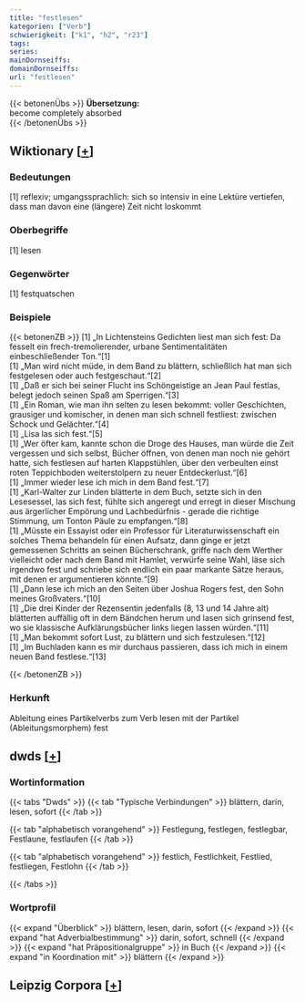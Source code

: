 ```yaml
---
title: "festlesen"
kategorien: ["Verb"]
schwierigkeit: ["k1", "h2", "r23"]
tags:
series:
mainDornseiffs:
domainDornseiffs:
url: "festlesen"
---
```


{{< betonenÜbs >}}
**Übersetzung:**  
become completely absorbed  
{{< /betonenÜbs >}}

## Wiktionary [[+](https://de.wiktionary.org/wiki/festlesen)]

### Bedeutungen
[1] reflexiv; umgangssprachlich: sich so intensiv in eine Lektüre vertiefen, dass man davon eine (längere) Zeit nicht loskommt  

### Oberbegriffe
[1] lesen  

### Gegenwörter
[1] festquatschen  

### Beispiele
{{< betonenZB >}}
[1] „In Lichtensteins Gedichten liest man sich fest: Da fesselt ein frech-tremolierender, urbane Sentimentalitäten einbeschließender Ton.“[1]  
[1] „Man wird nicht müde, in dem Band zu blättern, schließlich hat man sich festgelesen oder auch festgeschaut.“[2]  
[1] „Daß er sich bei seiner Flucht ins Schöngeistige an Jean Paul festlas, belegt jedoch seinen Spaß am Sperrigen.“[3]  
[1] „Ein Roman, wie man ihn selten zu lesen bekommt: voller Geschichten, grausiger und komischer, in denen man sich schnell festliest: zwischen Schock und Gelächter.“[4]  
[1] „Lisa las sich fest.“[5]  
[1] „Wer öfter kam, kannte schon die Droge des Hauses, man würde die Zeit vergessen und sich selbst, Bücher öffnen, von denen man noch nie gehört hatte, sich festlesen auf harten Klappstühlen, über den verbeulten einst roten Teppichboden weiterstolpern zu neuer Entdeckerlust.“[6]  
[1] „Immer wieder lese ich mich in dem Band fest.“[7]  
[1] „Karl-Walter zur Linden blätterte in dem Buch, setzte sich in den Lesesessel, las sich fest, fühlte sich angeregt und erregt in dieser Mischung aus ärgerlicher Empörung und Lachbedürfnis - gerade die richtige Stimmung, um Tonton Päule zu empfangen.“[8]  
[1] „Müsste ein Essayist oder ein Professor für Literaturwissenschaft ein solches Thema behandeln für einen Aufsatz, dann ginge er jetzt gemessenen Schritts an seinen Bücherschrank, griffe nach dem Werther vielleicht oder nach dem Band mit Hamlet, verwürfe seine Wahl, läse sich irgendwo fest und schriebe sich endlich ein paar markante Sätze heraus, mit denen er argumentieren könnte.“[9]  
[1] „Dann lese ich mich an den Seiten über Joshua Rogers fest, den Sohn meines Großvaters.“[10]  
[1] „Die drei Kinder der Rezensentin jedenfalls (8, 13 und 14 Jahre alt) blätterten auffällig oft in dem Bändchen herum und lasen sich grinsend fest, wo sie klassische Aufklärungsbücher links liegen lassen würden.“[11]  
[1] „Man bekommt sofort Lust, zu blättern und sich festzulesen.“[12]  
[1] „Im Buchladen kann es mir durchaus passieren, dass ich mich in einem neuen Band festlese.“[13]  

{{< /betonenZB >}}
### Herkunft
Ableitung eines Partikelverbs zum Verb lesen mit der Partikel (Ableitungsmorphem) fest  



## dwds [[+](https://www.dwds.de/wb/festlesen)]

### Wortinformation
{{< tabs "Dwds" >}}
{{< tab "Typische Verbindungen" >}}
blättern, darin, lesen, sofort
{{< /tab >}}

{{< tab "alphabetisch vorangehend" >}}
Festlegung, festlegen, festlegbar, Festlaune, festlaufen
{{< /tab >}}

{{< tab "alphabetisch vorangehend" >}}
festlich, Festlichkeit, Festlied, festliegen, Festlohn
{{< /tab >}}

{{< /tabs >}}

### Wortprofil
{{< expand "Überblick" >}} blättern, lesen, darin, sofort {{< /expand >}}
{{< expand "hat Adverbialbestimmung" >}} darin, sofort, schnell {{< /expand >}}
{{< expand "hat Präpositionalgruppe" >}} in Buch {{< /expand >}}
{{< expand "in Koordination mit" >}} blättern {{< /expand >}}

## Leipzig Corpora [[+](https://corpora.uni-leipzig.de/en/res?word=festlesen&corpusId=deu_newscrawl-public_2018)]


